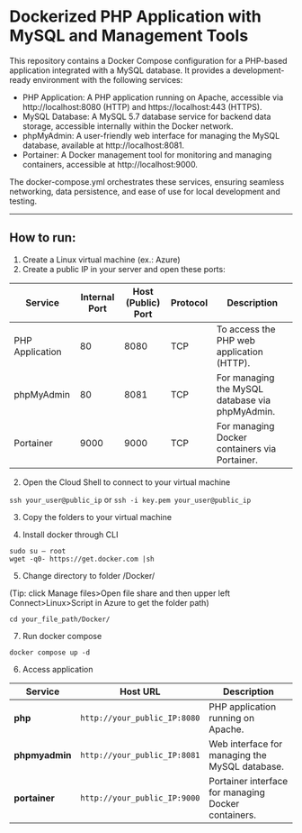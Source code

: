 # Dockerized PHP Application with MySQL and Management Tools

This repository contains a Docker Compose configuration for a PHP-based application integrated with a MySQL database. It provides a development-ready environment with the following services:

- PHP Application: A PHP application running on Apache, accessible via http://localhost:8080 (HTTP) and https://localhost:443 (HTTPS).
- MySQL Database: A MySQL 5.7 database service for backend data storage, accessible internally within the Docker network.
- phpMyAdmin: A user-friendly web interface for managing the MySQL database, available at http://localhost:8081.
- Portainer: A Docker management tool for monitoring and managing containers, accessible at http://localhost:9000.

The docker-compose.yml orchestrates these services, ensuring seamless networking, data persistence, and ease of use for local development and testing.

---

## How to run:

1) Create a Linux virtual machine (ex.: Azure)
2) Create a public IP in your server and open these ports:


| **Service**     | **Internal Port** | **Host (Public) Port** | **Protocol** | **Description**                                   |
|------------------|-------------------|-------------------------|--------------|-------------------------------------------------|
| PHP Application  | 80               | 8080                   | TCP          | To access the PHP web application (HTTP).   |
| phpMyAdmin       | 80               | 8081                   | TCP          | For managing the MySQL database via phpMyAdmin. |
| Portainer        | 9000             | 9000                   | TCP          | For managing Docker containers via Portainer.   |

2) Open the Cloud Shell to connect to your virtual machine

`ssh your_user@public_ip` or `ssh -i key.pem your_user@public_ip`

3) Copy the folders to your virtual machine

4) Install docker through CLI
```
sudo su – root 
wget -q0- https://get.docker.com |sh
```
5) Change directory to folder /Docker/ 

(Tip: click Manage files>Open file share and then upper left Connect>Linux>Script in Azure to get the folder path)
```
cd your_file_path/Docker/
```
7) Run docker compose
```
docker compose up -d
```
6) Access application

| **Service**    | **Host URL**                | **Description**                                    |
|-----------------|-----------------------------|----------------------------------------------------|
| **php**        | `http://your_public_IP:8080`     | PHP application running on Apache.               |
| **phpmyadmin** | `http://your_public_IP:8081`     | Web interface for managing the MySQL database.    |
| **portainer**  | `http://your_public_IP:9000`     | Portainer interface for managing Docker containers. |



